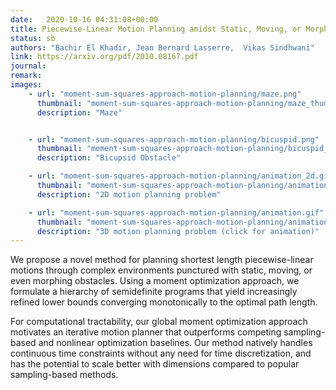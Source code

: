 ```yaml
---
date:   2020-10-16 04:31:08+00:00
title: Piecewise-Linear Motion Planning amidst Static, Moving, or Morphing Obstacles
status: sb
authors: "Bachir El Khadir, Jean Bernard Lasserre,  Vikas Sindhwani"
link: https://arxiv.org/pdf/2010.08167.pdf
journal: 
remark: 
images:
    - url: "moment-sum-squares-approach-motion-planning/maze.png"
      thumbnail: "moment-sum-squares-approach-motion-planning/maze_thumb.png"
      description: "Maze"


    - url: "moment-sum-squares-approach-motion-planning/bicuspid.png"
      thumbnail: "moment-sum-squares-approach-motion-planning/bicuspid_thumb.png"
      description: "Bicupsid Obstacle"

    - url: "moment-sum-squares-approach-motion-planning/animation_2d.gif"
      thumbnail: "moment-sum-squares-approach-motion-planning/animation_2d_thumb.gif"
      description: "2D motion planning problem"

    - url: "moment-sum-squares-approach-motion-planning/animation.gif"
      thumbnail: "moment-sum-squares-approach-motion-planning/animation_thumb.gif"
      description: "3D motion planning problem (click for animation)"
---
```


We propose a novel method for planning shortest length piecewise-linear motions through complex environments punctured with static, moving, or even morphing obstacles. Using a moment optimization approach, we formulate a hierarchy of semidefinite programs that yield increasingly refined lower bounds converging monotonically to the optimal path length.

For computational tractability, our global moment optimization approach motivates an iterative motion planner that outperforms competing sampling-based and nonlinear optimization baselines. Our method natively handles continuous time constraints without any need for time discretization, and has the potential to scale better with dimensions compared to popular sampling-based methods.

